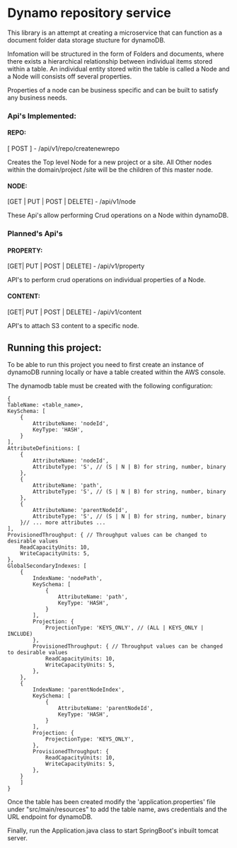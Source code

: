 # Dynamo repository service

This library is an attempt at creating a microservice that can function as a document folder data storage stucture for dynamoDB.

Infomation will be structured in the form of Folders and documents, where there exists a hierarchical
relationship between individual items stored within a table. An individual entity stored witin the 
table is called a Node and a Node will consists off several properties.

Properties of a node can be business specific and can be built to satisfy any business needs.

### Api's Implemented:

#### REPO:
[ POST ] - /api/v1/repo/createnewrepo

Creates the Top level Node for a new project or a site. All Other nodes within the domain/project
/site will be the children of this master node.

#### NODE:
[GET | PUT | POST | DELETE] - /api/v1/node

These Api's allow performing Crud operations on a Node within dynamoDB.

### Planned's Api's

#### PROPERTY:
[GET| PUT | POST | DELETE] - /api/v1/property

API's to perform crud operations on individual properties of a Node.


#### CONTENT:

[GET| PUT | POST | DELETE] - /api/v1/content

API's to attach S3 content to a specific node.


## Running this project:

To be able to run this project you need to first create an instance of dynamoDB running locally
or have a table created within the AWS console.

The dynamodb table must be created with the following configuration:

    {
    TableName: <table_name>,
    KeySchema: [ 
        { 
            AttributeName: 'nodeId',
            KeyType: 'HASH',
        }
    ],
    AttributeDefinitions: [ 
        {
            AttributeName: 'nodeId',
            AttributeType: 'S', // (S | N | B) for string, number, binary
        },
        {
            AttributeName: 'path',
            AttributeType: 'S', // (S | N | B) for string, number, binary
        },
        {
            AttributeName: 'parentNodeId',
            AttributeType: 'S', // (S | N | B) for string, number, binary
        }// ... more attributes ...
    ],
    ProvisionedThroughput: { // Throughput values can be changed to desirable values
        ReadCapacityUnits: 10, 
        WriteCapacityUnits: 5, 
    },
    GlobalSecondaryIndexes: [ 
        { 
            IndexName: 'nodePath', 
            KeySchema: [
                { 
                    AttributeName: 'path',
                    KeyType: 'HASH',
                }
            ],
            Projection: { 
                ProjectionType: 'KEYS_ONLY', // (ALL | KEYS_ONLY | INCLUDE)
            },
            ProvisionedThroughput: { // Throughput values can be changed to desirable values
                ReadCapacityUnits: 10,
                WriteCapacityUnits: 5,
            },
        },
        {
            IndexName: 'parentNodeIndex',
            KeySchema: [
                { 
                    AttributeName: 'parentNodeId',
                    KeyType: 'HASH',
                }
            ],
            Projection: { 
                ProjectionType: 'KEYS_ONLY', 
            },
            ProvisionedThroughput: {
                ReadCapacityUnits: 10,
                WriteCapacityUnits: 5,
            },
        }
        ]
    }

Once the table has been created modify the 'application.properties' file under 
"src/main/resources" to add the table name, aws credentials and the URL endpoint for
dynamoDB.

Finally, run the Application.java class to start SpringBoot's inbuilt tomcat server.
